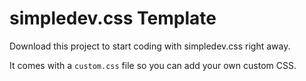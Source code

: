 # simpledev.css Template

Download this project to start coding with simpledev.css right away.

It comes with a `custom.css` file so you can add your own custom CSS.
